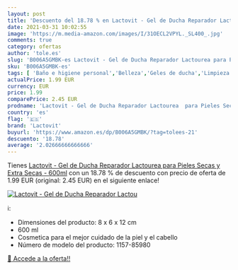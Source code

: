 ```yaml
---
layout: post
title: 'Descuento del 18.78 % en Lactovit - Gel de Ducha Reparador Lactou'
date: 2021-03-31 10:02:55
image: 'https://m.media-amazon.com/images/I/31OECL2VPYL._SL400_.jpg'
comments: true
category: ofertas
author: 'tole.es'
slug: 'B006A5GMBK-es Lactovit - Gel de Ducha Reparador Lactourea para Pieles...'
sku: 'B006A5GMBK-es'
tags: [ 'Baño e higiene personal','Belleza','Geles de ducha','Limpieza personal','Productos para el cuidado de la piel','Productos para el cuidado de la piel corporal','de','ducha','gel','lactovit', ]
actualPrice: 1.99 EUR
currency: EUR
price: 1.99
comparePrice: 2.45 EUR
prodname: 'Lactovit - Gel de Ducha Reparador Lactourea  para Pieles Secas y Extra Secas - 600ml'
country: 'es'
flag: '🇪🇸'
brand: 'Lactovit'
buyurl: 'https://www.amazon.es/dp/B006A5GMBK/?tag=tolees-21'
descuento: '18.78'
average: '2.02666666666666'
---
```


Tienes [Lactovit - Gel de Ducha Reparador Lactourea  para Pieles Secas y Extra Secas - 600ml](https://www.amazon.es/dp/B006A5GMBK/?tag=tolees-21) con un 18.78 % de descuento con precio de oferta de 1.99 EUR (original: 2.45 EUR) en el siguiente enlace!

[![Lactovit - Gel de Ducha Reparador Lactou](https://m.media-amazon.com/images/I/31OECL2VPYL._SL400_.jpg)](https://www.amazon.es/dp/B006A5GMBK/?tag=tolees-21)

ℹ️:

- Dimensiones del producto: 8 x 6 x 12 cm
- 600 ml
- Cosmetica para el mejor cuidado de la piel y el cabello
- Número de modelo del producto: 1157-85980

[🛒 Accede a la oferta!!](https://www.amazon.es/dp/B006A5GMBK/?tag=tolees-21)
